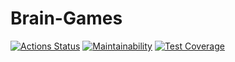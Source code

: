 # Brain-Games

[![Actions Status](https://github.com/ArtZemskov/Brain-Games/workflows/brain-games/badge.svg)](https://github.com/ArtZemskov/Brain-Games/actions)
[![Maintainability](https://api.codeclimate.com/v1/badges/0dc27e366c1cdc311071/maintainability)](https://codeclimate.com/github/ArtZemskov/Brain-Games/maintainability)
[![Test Coverage](https://api.codeclimate.com/v1/badges/0dc27e366c1cdc311071/test_coverage)](https://codeclimate.com/github/ArtZemskov/Brain-Games/test_coverage)
